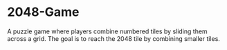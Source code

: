 # 2048-Game
A puzzle game where players combine numbered tiles by sliding them across a grid. The goal is to reach the 2048 tile by combining smaller tiles.
